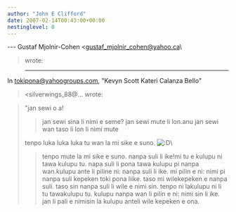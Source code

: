 ```yaml
---
author: "John E Clifford"
date: 2007-02-14T00:43:00+00:00
nestinglevel: 0
---
```

\---
 Gustaf Mjolnir-Cohen <[gustaf_mjolnir_cohen@yahoo.ca](mailto://gustaf_mjolnir_cohen@yahoo.ca)\
> wrote:

> ---
 In [tokipona@yahoogroups.com](mailto://tokipona@yahoogroups.com), "Kevyn Scott Kateri Calanza Bello"
> <silverwings\_88@...
> wrote:

>> 
> "jan sewi o a!
>> jan sewi sina li nimi e seme?
>> jan sewi mute li lon.anu jan sewi wan taso li lon li nimi mute
>> 
> tenpo luka luka luka tu wan la mi sike e suno. ![:D](images/smilies/icon_e_biggrin.gif "Very Happy")\
>> tenpo mute la mi sike e suno. nanpa suli li ike!mi tu e kulupu ni tawa kulupu tu. napa suli li pona tawa kulupu pi nanpa wan.kulupu ante li piline ni: nanpa suli li ike. mi pilin e ni: nimi pi nanpa suli kepeken toki pona liike. taso mi wilekepeken e nanpa suli. taso sin nanpa suli li wile e nimi sin. tenpo ni lakulupu ni li tu tawakulupu tu. kulupu nanpa wan li pilin e ni: nimi sin li ike. jan li pali e nimisin la kulupu anteli wile kepeken e ona.